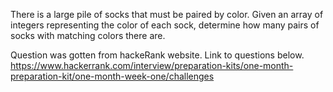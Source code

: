 There is a large pile of socks that must be paired by color. Given an array of integers representing the color of each sock, determine how many pairs of socks with matching colors there are.

Question was gotten from hackeRank website. Link to questions below.
https://www.hackerrank.com/interview/preparation-kits/one-month-preparation-kit/one-month-week-one/challenges